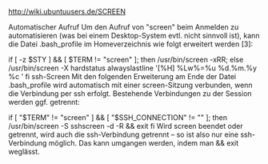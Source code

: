 http://wiki.ubuntuusers.de/SCREEN

Automatischer Aufruf
Um den Aufruf von "screen" beim Anmelden zu automatisieren (was bei einem Desktop-System evtl. nicht sinnvoll ist), kann die Datei .bash_profile im Homeverzeichnis wie folgt erweitert werden [3]:

 if  [ -z $STY ] && [ $TERM != "screen" ]; then
   /usr/bin/screen -xRR;
 else
   /usr/bin/screen -X hardstatus alwayslastline '[%H] %Lw%=%u %d.%m.%y %c '
 fi
ssh-Screen
Mit den folgenden Erweiterung am Ende der Datei .bash_profile wird automatisch mit einer screen-Sitzung verbunden, wenn die Verbindung per ssh erfolgt. Bestehende Verbindungen zu der Session werden ggf. getrennt:

if [ "$TERM" != "screen" ] && [ "$SSH_CONNECTION" != "" ]; then
   /usr/bin/screen -S sshscreen -d -R && exit
fi
Wird screen beendet oder getrennt, wird auch die ssh-Verbindung getrennt – so ist also nur eine ssh-Verbindung möglich. Das kann umgangen werden, indem man && exit weglässt.
